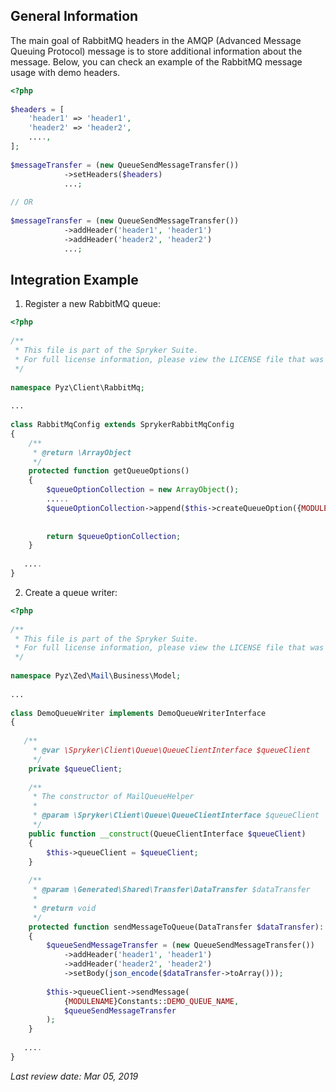 ## General Information
The main goal of RabbitMQ headers in the AMQP (Advanced Message Queuing Protocol) message is to store additional information about the message. Below, you can check an example of the RabbitMQ message usage with demo headers.

```php
<?php
 
$headers = [
    'header1' => 'header1',
    'header2' => 'header2',
    ....,
];
 
$messageTransfer = (new QueueSendMessageTransfer())
            ->setHeaders($headers)
            ...;
 
// OR
 
$messageTransfer = (new QueueSendMessageTransfer())
            ->addHeader('header1', 'header1')
            ->addHeader('header2', 'header2')
            ...;
```

## Integration Example
1. Register a new RabbitMQ queue:
```php
<?php
 
/**
 * This file is part of the Spryker Suite.
 * For full license information, please view the LICENSE file that was distributed with this source code.
 */
 
namespace Pyz\Client\RabbitMq;
 
...
 
class RabbitMqConfig extends SprykerRabbitMqConfig
{
    /**
     * @return \ArrayObject
     */
    protected function getQueueOptions()
    {
        $queueOptionCollection = new ArrayObject();
        .....
        $queueOptionCollection->append($this->createQueueOption({MODULENAME}Constants::DEMO_QUEUE_NAME, {MODULENAME}Constants::'DEMO_ERROR_QUEUE_NAME'));
        
 
        return $queueOptionCollection;
    }
 
   ....
}
```
2. Create a queue writer:
```php
<?php
 
/**
 * This file is part of the Spryker Suite.
 * For full license information, please view the LICENSE file that was distributed with this source code.
 */
 
namespace Pyz\Zed\Mail\Business\Model;
 
...
 
class DemoQueueWriter implements DemoQueueWriterInterface
{
     
   /**
     * @var \Spryker\Client\Queue\QueueClientInterface $queueClient
     */
    private $queueClient;
 
    /**
     * The constructor of MailQueueHelper
     *
     * @param \Spryker\Client\Queue\QueueClientInterface $queueClient
     */
    public function __construct(QueueClientInterface $queueClient)
    {
        $this->queueClient = $queueClient;
    }
 
    /**
     * @param \Generated\Shared\Transfer\DataTransfer $dataTransfer
     *
     * @return void
     */
    protected function sendMessageToQueue(DataTransfer $dataTransfer): void
    {
        $queueSendMessageTransfer = (new QueueSendMessageTransfer())
            ->addHeader('header1', 'header1')
            ->addHeader('header2', 'header2')
            ->setBody(json_encode($dataTransfer->toArray()));
 
        $this->queueClient->sendMessage(
            {MODULENAME}Constants::DEMO_QUEUE_NAME,
            $queueSendMessageTransfer
        );
    }
 
   ....
}
```

<!--
**See also:**

* Queue
* Migration Guide - RabbitMQ
--> 

_Last review date: Mar 05, 2019_ <!-- by Oleksandr Myrnyi, Andrii Tserkovnyi -->